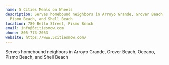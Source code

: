 ```yaml
---
name: 5 Cities Meals on Wheels
description: Serves homebound neighbors in Arroyo Grande, Grover Beach, Oceano,
  Pismo Beach, and Shell Beach
location: 780 Bello Street, Pismo Beach
email: info@5citiesmow.com
phone: 805-773-2053
website: https://www.5citiesmow.com/
---
```

Serves homebound neighbors in Arroyo Grande, Grover Beach, Oceano,  Pismo Beach, and Shell Beach
